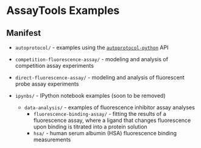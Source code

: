 # AssayTools Examples

## Manifest
* `autoprotocol/` - examples using the [`autoprotocol-python`](https://github.com/autoprotocol/autoprotocol-python) API
* `competition-fluorescence-assay/` - modeling and analysis of competition assay experiments
* `direct-fluorescence-assay/` - modeling and analysis of fluorescent probe assay experiments

* `ipynbs/` - IPython notebook examples (soon to be removed)
  * `data-analysis/` - examples of fluorescence inhibitor assay analyses
    * `fluorescence-binding-assay/` - fitting the results of a fluorescence assay, where a ligand that changes fluorescence upon binding is titrated into a protein solution
    * `hsa/` - human serum albumin (HSA) fluorescence binding measurements
